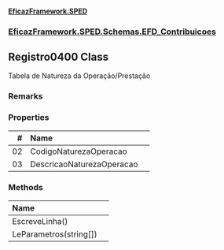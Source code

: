 #### [EficazFramework.SPED](EficazFrameworkSPED.md 'EficazFramework SPED')
### [EficazFramework.SPED.Schemas.EFD_Contribuicoes](EficazFramework.SPED.Schemas.EFD_Contribuicoes.md 'EficazFramework.SPED.Schemas.EFD_Contribuicoes')

## Registro0400 Class

Tabela de Natureza da Operação/Prestação

### Remarks
### Properties

| # | Name | |
| ---: | :--- | :--- |
| 02 | CodigoNaturezaOperacao |  |
| 03 | DescricaoNaturezaOperacao |  |
### Methods

| Name | |
| :--- | :--- |
| EscreveLinha() |  |
| LeParametros(string[]) |  |

